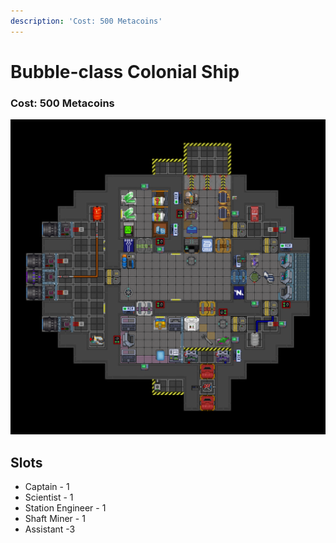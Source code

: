 ```yaml
---
description: 'Cost: 500 Metacoins'
---
```


# Bubble-class Colonial Ship

### Cost:  500 Metacoins

![](<../.gitbook/assets/image (41) (1).png>)

## Slots

* Captain - 1
* Scientist - 1
* Station Engineer - 1
* Shaft Miner - 1
* Assistant -3
